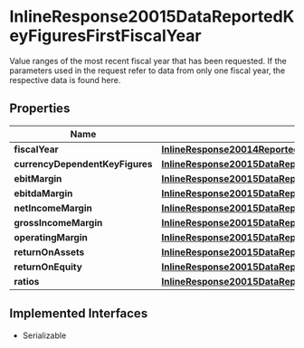 

# InlineResponse20015DataReportedKeyFiguresFirstFiscalYear

Value ranges of the most recent fiscal year that has been requested. If the parameters used in the request refer to data from only one fiscal year, the respective data is found here.

## Properties

Name | Type | Description | Notes
------------ | ------------- | ------------- | -------------
**fiscalYear** | [**InlineResponse20014ReportedKeyFiguresFirstFiscalYearFiscalYear**](InlineResponse20014ReportedKeyFiguresFirstFiscalYearFiscalYear.md) |  |  [optional]
**currencyDependentKeyFigures** | [**InlineResponse20015DataReportedKeyFiguresFirstFiscalYearCurrencyDependentKeyFigures**](InlineResponse20015DataReportedKeyFiguresFirstFiscalYearCurrencyDependentKeyFigures.md) |  |  [optional]
**ebitMargin** | [**InlineResponse20015DataReportedKeyFiguresFirstFiscalYearEbitMargin**](InlineResponse20015DataReportedKeyFiguresFirstFiscalYearEbitMargin.md) |  |  [optional]
**ebitdaMargin** | [**InlineResponse20015DataReportedKeyFiguresFirstFiscalYearEbitdaMargin**](InlineResponse20015DataReportedKeyFiguresFirstFiscalYearEbitdaMargin.md) |  |  [optional]
**netIncomeMargin** | [**InlineResponse20015DataReportedKeyFiguresFirstFiscalYearNetIncomeMargin**](InlineResponse20015DataReportedKeyFiguresFirstFiscalYearNetIncomeMargin.md) |  |  [optional]
**grossIncomeMargin** | [**InlineResponse20015DataReportedKeyFiguresFirstFiscalYearGrossIncomeMargin**](InlineResponse20015DataReportedKeyFiguresFirstFiscalYearGrossIncomeMargin.md) |  |  [optional]
**operatingMargin** | [**InlineResponse20015DataReportedKeyFiguresFirstFiscalYearOperatingMargin**](InlineResponse20015DataReportedKeyFiguresFirstFiscalYearOperatingMargin.md) |  |  [optional]
**returnOnAssets** | [**InlineResponse20015DataReportedKeyFiguresFirstFiscalYearReturnOnAssets**](InlineResponse20015DataReportedKeyFiguresFirstFiscalYearReturnOnAssets.md) |  |  [optional]
**returnOnEquity** | [**InlineResponse20015DataReportedKeyFiguresFirstFiscalYearReturnOnEquity**](InlineResponse20015DataReportedKeyFiguresFirstFiscalYearReturnOnEquity.md) |  |  [optional]
**ratios** | [**InlineResponse20015DataReportedKeyFiguresFirstFiscalYearRatios**](InlineResponse20015DataReportedKeyFiguresFirstFiscalYearRatios.md) |  |  [optional]


## Implemented Interfaces

* Serializable


